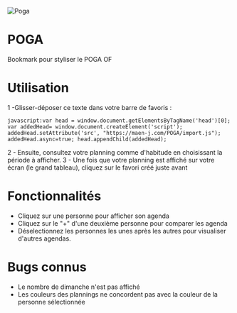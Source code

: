 ![Poga](http://maen-j.com/poga.png)

# POGA
Bookmark pour styliser le POGA OF

# Utilisation

1 -Glisser-déposer ce texte dans votre barre de favoris :

    javascript:var head = window.document.getElementsByTagName('head')[0]; var addedHead= window.document.createElement('script'); addedHead.setAttribute('src', "https://maen-j.com/POGA/import.js"); addedHead.async=true; head.appendChild(addedHead);
    
2 - Ensuite, consultez votre planning comme d'habitude en choisissant la période à afficher.
3 - Une fois que votre planning est affiché sur votre écran (le grand tableau), cliquez sur le favori créé juste avant

# Fonctionnalités

- Cliquez sur une personne pour afficher son agenda
- Cliquez sur le "+" d'une deuxième personne pour comparer les agenda
- Déselectionnez les personnes les unes après les autres pour visualiser d'autres agendas.

# Bugs connus

- Le nombre de dimanche n'est pas affiché
- Les couleurs des plannings ne concordent pas avec la couleur de la personne sélectionnée